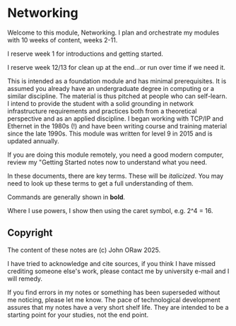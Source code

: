 # Networking

Welcome to this module, Networking. I plan and orchestrate my modules with 10 weeks of content, weeks 2-11.

I reserve week 1 for introductions and getting started.

I reserve week 12/13 for clean up at the end...or run over time if we need it.

This is intended as a foundation module and has minimal prerequisites. It is assumed you already have an undergraduate degree in computing or a similar discipline. The material is thus pitched at people who can self-learn. I intend to provide the student with a solid grounding in network infrastructure requirements and practices both from a theoretical perspective and as an applied discipline. I began working with TCP/IP and Ethernet in the 1980s (!) and have been writing course and training material since the late 1990s. This module was written for level 9 in 2015 and is updated annually.

If you are doing this module remotely, you need a good modern computer, review my "Getting Started notes now to understand what you need.

In these documents, there are key terms. These will be _italicized_. You may need to look up these terms to get a full understanding of them.

Commands are generally shown in **bold**.

Where I use powers, I show then using the caret symbol, e.g. 2^4 = 16.

## Copyright

The content of these notes are (c) John ORaw 2025.

I have tried to acknowledge and cite sources, if you think I have missed crediting someone else's work, please contact me by university e-mail and I will remedy.

If you find errors in my notes or something has been superseded without me noticing, please let me know. The pace of technological development assures that my notes have a very short shelf life. They are intended to be a starting point for your studies, not the end point.

